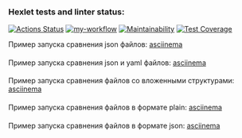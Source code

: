 ### Hexlet tests and linter status:
[![Actions Status](https://github.com/liadiann/java-project-71/actions/workflows/hexlet-check.yml/badge.svg)](https://github.com/liadiann/java-project-71/actions)
[![my-workflow](https://github.com/liadiann/java-project-71/actions/workflows/my-workflow.yml/badge.svg)](https://github.com/liadiann/java-project-71/actions/workflows/my-workflow.yml)
[![Maintainability](https://api.codeclimate.com/v1/badges/7a82d5d0d038c3c2b1d2/maintainability)](https://codeclimate.com/github/liadiann/java-project-71/maintainability)
[![Test Coverage](https://api.codeclimate.com/v1/badges/7a82d5d0d038c3c2b1d2/test_coverage)](https://codeclimate.com/github/liadiann/java-project-71/test_coverage)

Пример запуска сравнения json файлов: [asciinema](https://asciinema.org/a/ndWCfLdXn5YEBTKMwZeepeazE)
####
Пример запуска сравнения json и yaml файлов: [asciinema](https://asciinema.org/a/hdVDyIsd6QfAMsgy5e1v4vOnj)
####
Пример запуска сравнения файлов со вложенными структурами: [asciinema](https://asciinema.org/a/kscUYObEi71vltH93tSmr4hqj)
####
Пример запуска сравнения файлов в формате plain: [asciinema](https://asciinema.org/a/4xqQJdIOdCQJN4dhYfVw87K34)
####
Пример запуска сравнения файлов в формате json: [asciinema](https://asciinema.org/a/jkag7fi85tvEHYVnJhT7WTRte)
